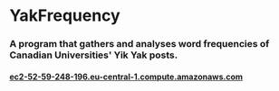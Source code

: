 # YakFrequency

<h3> A program that gathers and analyses word frequencies of Canadian Universities' Yik Yak posts. </h3>

<h4><a href=ec2-52-59-248-196.eu-central-1.compute.amazonaws.com>ec2-52-59-248-196.eu-central-1.compute.amazonaws.com</a></h4>
